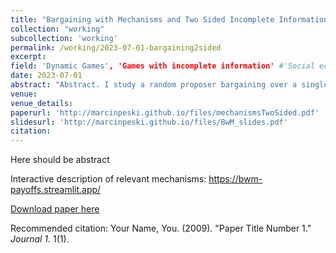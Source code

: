 ```yaml
---
title: "Bargaining with Mechanisms and Two Sided Incomplete Information"
collection: "working"
subcollection: 'working'
permalink: /working/2023-07-01-bargaining2sided
excerpt: 
field: 'Dynamic Games', 'Games with incomplete information' #'Social economics', 'Games with incomplete information',  'Statistical decision theory', 'Social economics'
date: 2023-07-01
abstract: "Abstract. I study a random proposer bargaining over a single good with transfers. When given an opportunity to make a proposal, players may offer an arbitrary mechanism to determine the final allocation. When there are two types for each player, I show the ex ante expected equilibrium payoffs are unique."
venue:
venue_details:
paperurl: 'http://marcinpeski.github.io/files/mechanismsTwoSided.pdf'
slidesurl: 'http://marcinpeski.github.io/files/BwM_slides.pdf'
citation: 
---
```

Here should be abstract

Interactive description of relevant mechanisms: https://bwm-payoffs.streamlit.app/

[Download paper here](http://academicpages.github.io/files/paper1.pdf)

Recommended citation: Your Name, You. (2009). "Paper Title Number 1." <i>Journal 1</i>. 1(1).